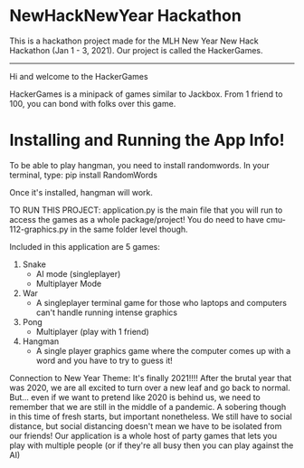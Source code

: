 # NewHackNewYear Hackathon
This is a hackathon project made for the MLH New Year New Hack Hackathon (Jan 1 - 3, 2021). Our project is called the HackerGames.

---

Hi and welcome to the HackerGames 

HackerGames is a minipack of games similar to Jackbox. From 1 friend to 100, you 
can bond with folks over this game. 

# Installing and Running the App Info!
To be able to play hangman, you need to install randomwords. In your terminal,
type: pip install RandomWords

Once it's installed, hangman will work. 

TO RUN THIS PROJECT: application.py is the main file that you will run to access
the games as a whole package/project! You do need to have cmu-112-graphics.py in 
the same folder level though. 

Included in this application are 5 games:
1. Snake
    - AI mode (singleplayer)
    - Multiplayer Mode
2. War
    - A singleplayer terminal game for those who laptops and computers can't
    handle running intense graphics
3. Pong
    - Multiplayer (play with 1 friend)
4. Hangman
    - A single player graphics game where the computer comes up with a word and 
    you have to try to guess it! 

Connection to New Year Theme: 
    It's finally 2021!!!! After the brutal year that was 2020, we are all 
    excited to turn over a new leaf and go back to normal. But... even if we
    want to pretend like 2020 is behind us, we need to remember that we are 
    still in the middle of a pandemic. A sobering though in this time of fresh
    starts, but important nonetheless. We still have to social distance, but
    social distancing doesn't mean we have to be isolated from our friends! Our 
    application is a whole host of party games that lets you play with multiple
    people (or if they're all busy then you can play against the AI)



